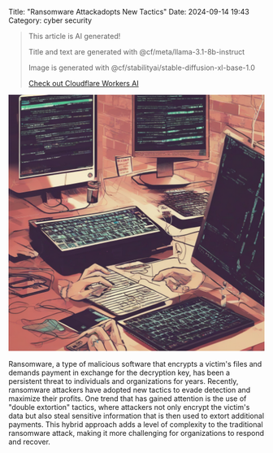 Title: "Ransomware Attackadopts New Tactics"
Date: 2024-09-14 19:43
Category: cyber security

> This article is AI generated!
> 
> Title and text are generated with @cf/meta/llama-3.1-8b-instruct
> 
> Image is generated with @cf/stabilityai/stable-diffusion-xl-base-1.0
> 
> [Check out Cloudflare Workers AI](https://developers.cloudflare.com/workers-ai/models/)


![Alt Text](images/2024-09-14-ransomware-attackadopts-new-tactics.png)

Ransomware, a type of malicious software that encrypts a victim's files and demands payment in exchange for the decryption key, has been a persistent threat to individuals and organizations for years. Recently, ransomware attackers have adopted new tactics to evade detection and maximize their profits. One trend that has gained attention is the use of "double extortion" tactics, where attackers not only encrypt the victim's data but also steal sensitive information that is then used to extort additional payments. This hybrid approach adds a level of complexity to the traditional ransomware attack, making it more challenging for organizations to respond and recover.